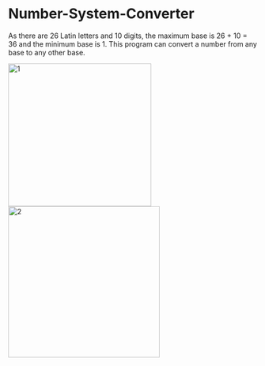 # Number-System-Converter
 As there are 26 Latin letters and 10 digits, the maximum base is 26 + 10 = 36 and the minimum base is 1.
 This program can convert a number from any base to any other base.
 
<img width="289" alt="1" src="https://user-images.githubusercontent.com/39195528/112605721-9d693880-8e3d-11eb-99ab-549162c5113c.PNG">


<img width="306" alt="2" src="https://user-images.githubusercontent.com/39195528/112605731-a0fcbf80-8e3d-11eb-8524-3cb01b3ab973.PNG">




